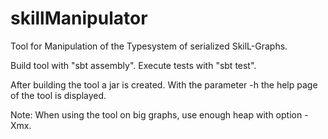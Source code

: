 # skillManipulator
Tool for Manipulation of the Typesystem of serialized SkilL-Graphs.

Build tool with "sbt assembly".
Execute tests with "sbt test".

After building the tool a jar is created. With the parameter -h the help page of the tool is displayed.

Note: When using the tool on big graphs, use enough heap with option -Xmx.